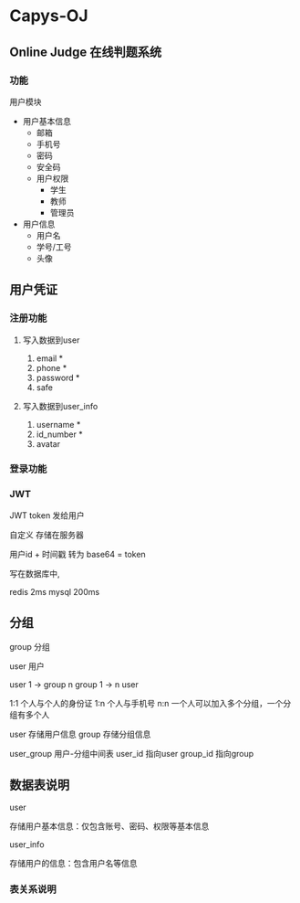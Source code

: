 # Capys-OJ

## Online Judge 在线判题系统

### 功能
用户模块
- 用户基本信息
  - 邮箱
  - 手机号
  - 密码
  - 安全码
  - 用户权限
    - 学生
    - 教师
    - 管理员
- 用户信息
  - 用户名
  - 学号/工号
  - 头像

## 用户凭证

### 注册功能

1. 写入数据到user
   1. email *
   2. phone *
   3. password *
   4. safe

2. 写入数据到user_info
   1. username *
   2. id_number *
   3. avatar



### 登录功能



### JWT

JWT token 发给用户

自定义 存储在服务器


用户id + 时间戳 转为 base64 = token

写在数据库中,

redis 2ms
mysql 200ms



## 分组

group 分组

user 用户


user 1 -> group n
group 1 -> n user

1:1 个人与个人的身份证
1:n 个人与手机号
n:n 一个人可以加入多个分组，一个分组有多个人

user 存储用户信息
group 存储分组信息

user_group 用户-分组中间表
user_id 指向user
group_id 指向group



## 数据表说明

user

存储用户基本信息：仅包含账号、密码、权限等基本信息

user_info

存储用户的信息：包含用户名等信息


### 表关系说明
